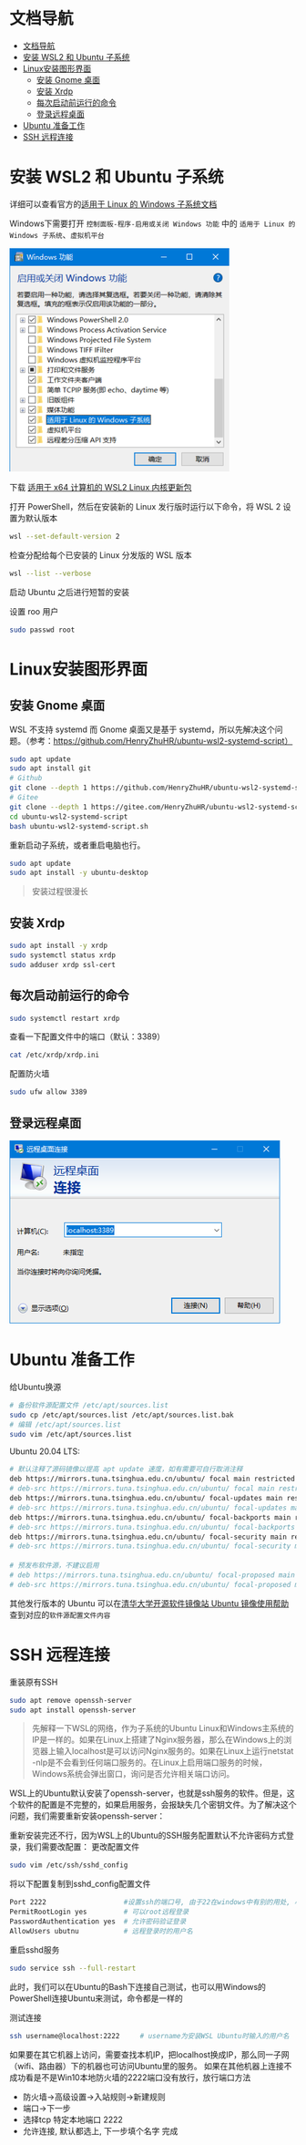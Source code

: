 # 文档导航
- [文档导航](#文档导航)
- [安装 WSL2 和 Ubuntu 子系统](#安装-wsl2-和-ubuntu-子系统)
- [Linux安装图形界面](#linux安装图形界面)
  - [安装 Gnome 桌面](#安装-gnome-桌面)
  - [安装 Xrdp](#安装-xrdp)
  - [每次启动前运行的命令](#每次启动前运行的命令)
  - [登录远程桌面](#登录远程桌面)
- [Ubuntu 准备工作](#ubuntu-准备工作)
- [SSH 远程连接](#ssh-远程连接)

# 安装 WSL2 和 Ubuntu 子系统
详细可以查看官方的[适用于 Linux 的 Windows 子系统文档](https://docs.microsoft.com/zh-cn/windows/wsl/)


Windows下需要打开 `控制面板-程序-启用或关闭 Windows 功能` 中的 `适用于 Linux 的 Windows 子系统`、`虚拟机平台`

![启用或关闭 Windows 功能](img/启用或关闭%20Windows%20功能.png)

下载 [适用于 x64 计算机的 WSL2 Linux 内核更新包](https://wslstorestorage.blob.core.windows.net/wslblob/wsl_update_x64.msi)

打开 PowerShell，然后在安装新的 Linux 发行版时运行以下命令，将 WSL 2 设置为默认版本
```bash
wsl --set-default-version 2
```

检查分配给每个已安装的 Linux 分发版的 WSL 版本
```bash
wsl --list --verbose
```

启动 Ubuntu 之后进行短暂的安装

设置 roo 用户
```bash
sudo passwd root
```

# Linux安装图形界面
## 安装 Gnome 桌面
WSL 不支持 systemd 而 Gnome 桌面又是基于 systemd，所以先解决这个问题。（参考：https://github.com/HenryZhuHR/ubuntu-wsl2-systemd-script）
```bash
sudo apt update
sudo apt install git
# Github
git clone --depth 1 https://github.com/HenryZhuHR/ubuntu-wsl2-systemd-script.git
# Gitee
git clone --depth 1 https://gitee.com/HenryZhuHR/ubuntu-wsl2-systemd-script
cd ubuntu-wsl2-systemd-script
bash ubuntu-wsl2-systemd-script.sh
```
重新启动子系统，或者重启电脑也行。

```bash
sudo apt update
sudo apt install -y ubuntu-desktop
```
> 安装过程很漫长


## 安装 Xrdp
```bash
sudo apt install -y xrdp
sudo systemctl status xrdp
sudo adduser xrdp ssl-cert
```

## 每次启动前运行的命令
```bash
sudo systemctl restart xrdp
```

查看一下配置文件中的端口（默认：3389）
```bash
cat /etc/xrdp/xrdp.ini
```

配置防火墙
```bash
sudo ufw allow 3389
```
## 登录远程桌面
![登录远程桌面](img/login_remote_desktop.png)

# Ubuntu 准备工作
给Ubuntu换源
```bash
# 备份软件源配置文件 /etc/apt/sources.list
sudo cp /etc/apt/sources.list /etc/apt/sources.list.bak
# 编辑 /etc/apt/sources.list
sudo vim /etc/apt/sources.list
```
Ubuntu 20.04 LTS:
```bash
# 默认注释了源码镜像以提高 apt update 速度，如有需要可自行取消注释
deb https://mirrors.tuna.tsinghua.edu.cn/ubuntu/ focal main restricted universe multiverse
# deb-src https://mirrors.tuna.tsinghua.edu.cn/ubuntu/ focal main restricted universe multiverse
deb https://mirrors.tuna.tsinghua.edu.cn/ubuntu/ focal-updates main restricted universe multiverse
# deb-src https://mirrors.tuna.tsinghua.edu.cn/ubuntu/ focal-updates main restricted universe multiverse
deb https://mirrors.tuna.tsinghua.edu.cn/ubuntu/ focal-backports main restricted universe multiverse
# deb-src https://mirrors.tuna.tsinghua.edu.cn/ubuntu/ focal-backports main restricted universe multiverse
deb https://mirrors.tuna.tsinghua.edu.cn/ubuntu/ focal-security main restricted universe multiverse
# deb-src https://mirrors.tuna.tsinghua.edu.cn/ubuntu/ focal-security main restricted universe multiverse

# 预发布软件源，不建议启用
# deb https://mirrors.tuna.tsinghua.edu.cn/ubuntu/ focal-proposed main restricted universe multiverse
# deb-src https://mirrors.tuna.tsinghua.edu.cn/ubuntu/ focal-proposed main restricted universe multiverse
```

其他发行版本的 Ubuntu 可以在[清华大学开源软件镜像站 Ubuntu 镜像使用帮助](https://mirror.tuna.tsinghua.edu.cn/help/ubuntu/) 查到对应的`软件源配置文件内容`


# SSH 远程连接

重装原有SSH
```bash
sudo apt remove openssh-server
sudo apt install openssh-server
```

> 先解释一下WSL的网络，作为子系统的Ubuntu Linux和Windows主系统的IP是一样的。如果在Linux上搭建了Nginx服务器，那么在Windows上的浏览器上输入localhost是可以访问Nginx服务的。如果在Linux上运行netstat -nlp是不会看到任何端口服务的。在Linux上启用端口服务的时候，Windows系统会弹出窗口，询问是否允许相关端口访问。

WSL上的Ubuntu默认安装了openssh-server，也就是ssh服务的软件。但是，这个软件的配置是不完整的，如果启用服务，会报缺失几个密钥文件。为了解决这个问题，我们需要重新安装openssh-server：

重新安装完还不行，因为WSL上的Ubuntu的SSH服务配置默认不允许密码方式登录，我们需要改配置：
更改配置文件
```bash
sudo vim /etc/ssh/sshd_config
```

将以下配置复制到sshd_config配置文件
```bash
Port 2222                   #设置ssh的端口号, 由于22在windows中有别的用处, 尽量不修改系统的端口号
PermitRootLogin yes         # 可以root远程登录
PasswordAuthentication yes  # 允许密码验证登录
AllowUsers ubutnu           # 远程登录时的用户名
```

重启sshd服务
```bash
sudo service ssh --full-restart
```

此时，我们可以在Ubuntu的Bash下连接自己测试，也可以用Windows的PowerShell连接Ubuntu来测试，命令都是一样的

测试连接
```bash
ssh username@localhost:2222 	# username为安装WSL Ubuntu时输入的用户名
```
如果要在其它机器上访问，需要查找本机IP，把localhost换成IP，那么同一子网（wifi、路由器）下的机器也可访问Ubuntu里的服务。
如果在其他机器上连接不成功看是不是Win10本地防火墙的2222端口没有放行，放行端口方法

- 防火墙->高级设置->入站规则->新建规则
- 端口->下一步
- 选择tcp 特定本地端口 2222
- 允许连接, 默认都选上, 下一步填个名字 完成